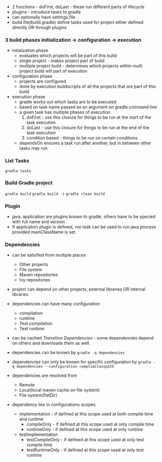 ### 

* 2 functions  - doFirst, doLast - these run different parts of lifecycle
* plugins  - introduce tasks to gradle
* can optionally have settings.file
* build file(build.gradle) define tasks used for project either defined directly OR through plugins
### 3 build phases initialization -> configuration -> execution
  * intialization phase
    - evaluates which projects will be part of this build 
    - single project - makes project part of build 
    - multiple project build - determines which projects within multi project build will part of execution
  * configuration phase 
    - projects are configured
    - done by execution buildscripts of all the projects that are part of this build
  * execution phase
    - gradle works out which tasks are to be executed
    - based on task name passed as an argument on gradle command line
    - a given task has multiple phases of execution
      1. doFirst - use this closure for things to be run at the start of the task execution
      2. doLast - use this closure for things to be run at the end of the task execution
      3. condition based - things to be run on certain conditions
    - dependsOn ensures a task run after another, but in between other tasks may run

### List  Tasks
`gradle tasks`

### Build Gradle project 
`gradle build`
`gradle build -i`
`gradle clean build`

### Plugin

- java, application are plugins known to gradle, others have to be specied with full name and version
- If application plugin is defined, run task can be used to run java process provided mainClassName is set.

### Dependencies
* can be satisfied from multiple places
  * Other projects
  * File system
  * Maven repositories
  * Ivy repositories
* project can depend on other projects, external libraries OR internal libraries

* dependencies can have many configuration
  * compilation
  * runtime
  * Test compilation
  * Test runtime
* can be cached
*Transitive Dependencies* - some dependencies depend on others and downloads them as well.
* dependencies can be known by `gradle -q dependencies`
*  dependencies can only be known for specific configuration by `gradle -q dependencies --configuration complieClasspath`
* dependencies are resolved from 
  * Remote
  * Local(local maven cache on file system)
  * File system(flatDir)
* dependency lies in configurations scopes
  * implementation - if defined at this scope used at both compile time and runtime
    - compileOnly - if defined at this scope used at only compile time
    - runtimeOnly - if defined at this scope used at only runtime
  * testImplementation
    - testCompileOnly - if defined at this scope used at only test compile time
    - testRuntimeOnly - if defined at this scope used at only test runtime
  
